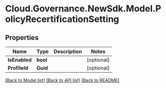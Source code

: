 # Cloud.Governance.NewSdk.Model.PolicyRecertificationSetting
## Properties

Name | Type | Description | Notes
------------ | ------------- | ------------- | -------------
**IsEnabled** | **bool** |  | [optional] 
**ProfileId** | **Guid** |  | [optional] 

[[Back to Model list]](../README.md#documentation-for-models) [[Back to API list]](../README.md#documentation-for-api-endpoints) [[Back to README]](../README.md)

